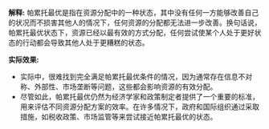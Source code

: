 **解释:**
	帕累托最优是指在资源分配中的一种状态，其中没有任何一方能够改善自己的状况而不损害其他人的情况下，任何资源的分配都无法进一步改善。换句话说，帕累托最优状态下，资源已经以最有效的方式分配，任何尝试使某个人处于更好状态的行动都会导致其他人处于更糟糕的状态。

**实际效果:**
- 实际中，很难找到完全满足帕累托最优条件的情况，因为通常存在信息不对称、外部性、市场垄断等问题，这些都会影响资源的有效分配。
- 尽管如此，帕累托最优仍然为经济学家和政策制定者提供了一个重要的标准，用来评估不同资源分配方案的效率。在许多情况下，政府和国际组织通过采取措施，如税收政策、市场监管等来尝试接近帕累托最优的状态。



